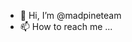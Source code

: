 - 👋 Hi, I’m @madpineteam
- 📫 How to reach me ...

<!---
madpineteam/madpineteam is a ✨ special ✨ repository because its `README.md` (this file) appears on your GitHub profile.
You can click the Preview link to take a look at your changes.
--->
